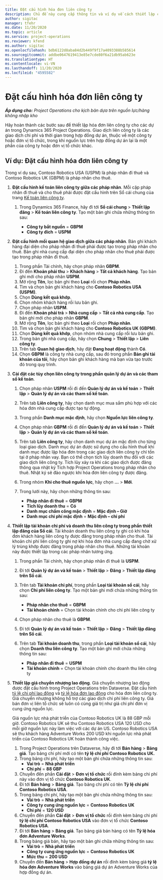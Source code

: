 ```yaml
---
title: Đặt cấu hình hóa đơn liên công ty
description: Chủ đề này cung cấp thông tin và ví dụ về cách thiết lập cấu hình hóa đơn liên công ty cho các dự án.
author: sigitac
manager: tfehr
ms.date: 11/20/2020
ms.topic: article
ms.service: project-operations
ms.reviewer: kfend
ms.author: sigitac
ms.openlocfilehash: bdb6122d8aba84d2b449f9f17a4093388b585614
ms.sourcegitcommit: addbe0647619413e85e7cde80f6a21db95ab623e
ms.translationtype: HT
ms.contentlocale: vi-VN
ms.lasthandoff: 11/20/2020
ms.locfileid: "4595582"
---
```

# <a name="configure-intercompany-invoicing"></a>Đặt cấu hình hóa đơn liên công ty

_**Áp dụng cho:** Project Operations cho kịch bản dựa trên nguồn lực/hàng không nhập kho_

Hãy hoàn thành các bước sau để thiết lập hóa đơn liên công ty cho các dự án trong Dynamics 365 Project Operations. Giao dịch liên công ty là các giao dịch chi phí và thời gian trong hợp đồng dự án, thuộc về một công ty hoặc đơn vị tổ chức, trong khi nguồn lực trên hợp đồng dự án lại là một phần của công ty hoặc đơn vị tổ chức khác.

## <a name="example-configure-intercompany-invoicing"></a>Ví dụ: Đặt cấu hình hóa đơn liên công ty

Trong ví dụ sau, Contoso Robotics USA (USPM) là pháp nhân đi thuê và Contoso Robotics UK (GBPM) là pháp nhân cho thuê. 

1. **Đặt cấu hình kế toán liên công ty giữa các pháp nhân**. Mỗi cặp pháp nhân đi thuê và cho thuê phải được đặt cấu hình trên Sổ cái chung của trang [Kế toán liên công ty](https://docs.microsoft.com/dynamics365/finance/general-ledger/intercompany-accounting-setup).
    
    1. Trong Dynamics 365 Finance, hãy đi tới **Sổ cái chung** > **Thiết lập đăng** > **Kế toán liên công ty**. Tạo một bản ghi chứa những thông tin sau:

        - **Công ty bắt nguồn** = **GBPM**
        - **Công ty đích** = **USPM**

2. **Đặt cấu hình mối quan hệ giao dịch giữa các pháp nhân**. Bản ghi khách hàng đại diện cho pháp nhân đi thuê phải được tạo trong pháp nhân cho thuê. Bản ghi nhà cung cấp đại diện cho pháp nhân cho thuê phải được tạo trong pháp nhân đi thuê.

     1. Trong phần Tài chính, hãy chọn pháp nhân **GBPM**.
     2. Đi đến **Khoản phải thu** > **Khách hàng** > **Tất cả khách hàng**. Tạo bản ghi mới cho pháp nhân **USPM**.
     3. Mở rộng **Tên**, lọc bản ghi theo **Loại** rồi chọn **Pháp nhân**. 
     4. Tìm và chọn bản ghi khách hàng cho **Contoso Robotics USA (USPM)**.
     5. Chọn **Dùng kết quả khớp**. 
     6. Chọn nhóm khách hàng rồi lưu bản ghi.
     7. Chọn pháp nhân **USPM**.
     8. Đi đến **Khoản phải trả** > **Nhà cung cấp** > **Tất cả nhà cung cấp**. Tạo bản ghi mới cho pháp nhân **GBPM**.
     9. Mở rộng **Tên**, lọc bản ghi theo **Loại** rồi chọn **Pháp nhân**. 
     10. Tìm và chọn bản ghi khách hàng cho **Contoso Robotics UK (GBPM)**.
     11. Chọn **Dùng kết quả khớp**, chọn nhóm nhà cung cấp rồi lưu bản ghi.
     12. Trong bản ghi nhà cung cấp, hãy chọn **Chung** > **Thiết lập** > **Liên công ty**.
     13. Trên tab **Quan hệ giao dịch**, hãy đặt **Đang hoạt động** thành **Có**.
     14. Chọn **GBPM** là công ty nhà cung cấp, sau đó trong phần **Bản ghi tài khoản của tôi**, hãy chọn bản ghi khách hàng mà bạn vừa tạo trước đó trong quy trình.

3. **Cài đặt các tùy chọn liên công ty trong phần quản lý dự án và các tham số kế toán**. 

    1. Chọn pháp nhân **USPM** rồi đi đến **Quản lý dự án và kế toán** > **Thiết lập** > **Quản lý dự án và các tham số kế toán**.
    2. Trên tab **Liên công ty**, hãy chọn danh mục mua sắm phù hợp với các hóa đơn nhà cung cấp được tạo tự động.
    3. Trong phần **Danh mục mặc định**, hãy chọn **Nguồn lực liên công ty**.
    4. Chọn pháp nhân **GBPM** rồi đi đến **Quản lý dự án và kế toán** > **Thiết lập** > **Quản lý dự án và các tham số kế toán**.
    5. Trên tab **Liên công ty**, hãy chọn danh mục dự án mặc định cho từng loại giao dịch. Danh mục dự án được sử dụng cho cấu hình thuế khi danh mục được lập hóa đơn trong các giao dịch liên công ty chỉ tồn tại ở pháp nhân vay. Bạn có thể chọn tích lũy doanh thu đối với các giao dịch liên công ty. Tích lũy xảy ra khi các giao dịch được đăng thông qua nhật ký Tích hợp Project Operations trong pháp nhân cho thuê. Nhật ký sẽ đảo ngược khi hóa đơn liên công ty được đăng.
    6. Trong nhóm **Khi cho thuê nguồn lực**, hãy chọn **...** > **Mới**. 
    7. Trong lưới này, hãy chọn những thông tin sau:

          - **Pháp nhân đi thuê** = **GBPM**
          - **Tích lũy doanh thu** = **Có**
          - **Danh mục chấm công mặc định** = **Mặc định – Giờ**
          - **Danh mục chi phí mặc định** = **Mặc định – chi phí**

4. **Thiết lập tài khoản chi phí và doanh thu liên công ty trong phần thiết lập đăng của Sổ cái**. Tài khoản doanh thu liên công ty ghi có khi hóa đơn khách hàng liên công ty được đăng trong pháp nhân cho thuê. Tài khoản chi phí liên công ty ghi nợ khi hóa đơn nhà cung cấp đang chờ xử lý trùng khớp được đăng trong pháp nhân cho thuê. Những tài khoản này được thiết lập trong các pháp nhân tương ứng. 
      
     1. Trong phần Tài chính, hãy chọn pháp nhân đi thuê là **USPM**. 
     2. Đi tới **Quản lý dự án và kế toán** > **Thiết lập** > **Đăng** > **Thiết lập đăng trên Sổ cái**. 
     3. Trên tab **Tài khoản chi phí**, trong phần **Loại tài khoản sổ cái**, hãy chọn **Chi phí liên công ty**. Tạo một bản ghi mới chứa những thông tin sau:
      
        - **Pháp nhân cho thuê** = **GBPM**
        - **Tài khoản chính** = Chọn tài khoản chính cho chi phí liên công ty
        
     4. Chọn pháp nhân cho thuê là **GBPM**. 
     5. Đi tới **Quản lý dự án và kế toán** > **Thiết lập** > **Đăng** > **Thiết lập đăng trên Sổ cái**. 
     6. Trên tab **Tài khoản doanh thu**, trong phần **Loại tài khoản sổ cái**, hãy chọn **Doanh thu liên công ty**. Tạo một bản ghi mới chứa những thông tin sau:

        - **Pháp nhân đi thuê** = **USPM**
        - **Tài khoản chính** = Chọn tài khoản chính cho doanh thu liên công ty 

5. **Thiết lập giá chuyển nhượng lao động**. Giá chuyển nhượng lao động được đặt cấu hình trong Project Operations trên Dataverse. Đặt cấu hình [tỷ lệ chi phí lao động](../pricing-costing/set-up-labor-cost-rate.md#transfer-pricing-and-costs-for-resources-outside-of-your-division-or-legal-entity) và [tỷ lệ hóa đơn lao động](../pricing-costing/set-up-labor-bill-rate.md#transfer-pricing-or-set-up-bill-rates-for-resources-from-other-organizational-units-or-divisions) cho hóa đơn liên công ty. Giá chuyển nhượng không hỗ trợ các giao dịch chi phí liên công ty. Giá bán đơn vị liên tổ chức sẽ luôn có cùng giá trị như giá chi phí đơn vị cung ứng nguồn lực.

      Giá nguồn lực nhà phát triển của Contoso Robotics UK là 88 GBP mỗi giờ. Contoso Robotics UK sẽ thu Contoso Robotics USA 120 USD cho mỗi giờ nguồn lực này làm việc với các dự án US. Contoso Robotics USA sẽ thu khách hàng Adventure Works 200 USD khi nguồn lực nhà phát triển của Contoso Robotics UK hoàn thành công việc.

      1. Trong Project Operations trên Dataverse, hãy đi tới **Bán hàng** > **Bảng giá**. Tạo bảng chi phí mới có tên **tỷ lệ chi phí Contoso Robotics UK.** 
      2. Trong bảng chi phí, hãy tạo một bản ghi chứa những thông tin sau:
         - **Vai trò** = **Nhà phát triển**
         - **Chi phí** = **88 GBP**
      3. Chuyển đến phần **Cài đặt** > **Đơn vị tổ chức** rồi đính kèm bảng chi phí này vào đơn vị tổ chức **Contoso Robotics UK**.
      4. Đi tới **Bán hàng** > **Bảng giá**. Tạo bảng chi phí có tên **Tỷ lệ chi phí Contoso Robotics USA**. 
      5. Trong bảng chi phí, hãy tạo một bản ghi chứa những thông tin sau:
          - **Vài trò** = **Nhà phát triển**
          - **Công ty cung ứng nguồn lực** = **Contoso Robotics UK**
          - **Chi phí** = **120 USD**
      6. Chuyển đến phần **Cài đặt** > **Đơn vị tổ chức** rồi đính kèm bảng chi phí **tỷ lệ chi phí Contoso Robotics USA** vào đơn vị tổ chức **Contoso Robotics USA**.
      7. Đi tới **Bán hàng** > **Bảng giá**. Tạo bảng giá bán hàng có tên **Tỷ lệ hóa đơn Adventure Works**. 
      8. Trong bảng giá bán, hãy tạo một bản ghi chữa những thông tin sau:
          - **Vài trò** = **Nhà phát triển**
          - **Công ty cung ứng nguồn lực** = **Contoso Robotics UK**
          - **Mức thu** = **200 USD**
      9. Chuyển đến **Bán hàng** > **Hợp đồng dự án** rồi đính kèm bảng giá **tỷ lệ hóa đơn Adventure Works** vào bảng giá dự án Adventure Works của hợp đồng dự án.
